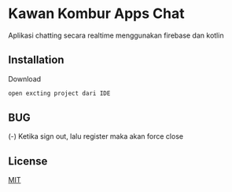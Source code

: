 # Kawan Kombur Apps Chat

Aplikasi chatting secara realtime menggunakan firebase dan kotlin

## Installation

Download

```bash
open excting project dari IDE
```


## BUG
(-) Ketika sign out, lalu register maka akan force close

## License
[MIT](https://choosealicense.com/licenses/mit/)

